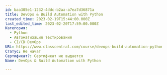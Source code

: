 ```yaml
---
id: baa305e1-1232-4ddc-b2aa-a7ea7d36871a
title: DevOps & Build Automation with Python
created_time: 2023-02-19T15:44:00.000Z
last_edited_time: 2023-02-20T17:59:00.000Z
Категория:
  - Python
  - Автоматизация тестирования
  - CI/CD DevOps
URL: https://www.classcentral.com/course/devops-build-automation-python-40284
Статус: Не начат
Сертификат?: Сертификат не выдается
Name: DevOps & Build Automation with Python

---
```

